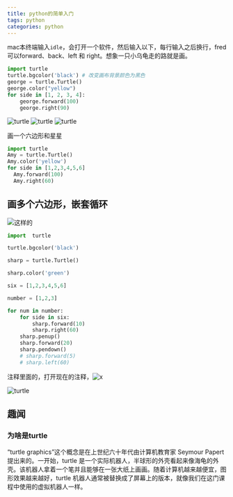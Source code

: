 ```yaml
---
title: python的简单入门
tags: python
categories: python
---
```


mac本终端输入`idle`，会打开一个软件，然后输入以下，每行输入之后换行，fred可以forward、back、left 和 right。想象一只小乌龟走的路就是画。

```python
import turtle
turtle.bgcolor('black') # 改变画布背景颜色为黑色
george = turtle.Turtle()
george.color("yellow")
for side in [1, 2, 3, 4]:
    george.forward(100)
    george.right(90)
```

![turtle](https://blog-huahua.oss-cn-beijing.aliyuncs.com/blog/code/python1.png)
![turtle](https://blog-huahua.oss-cn-beijing.aliyuncs.com/blog/code/python2.png)
![turtle](https://blog-huahua.oss-cn-beijing.aliyuncs.com/blog/code/python3.png)

画一个六边形和星星

```python
import turtle
Amy = turtle.Turtle()
Amy.color('yellow')
for side in [1,2,3,4,5,6]
  Amy.forward(100)
  Amy.right(60)
```

## 画多个六边形，嵌套循环

![这样的](https://blog-huahua.oss-cn-beijing.aliyuncs.com/blog/code/python8.png)

```python
import  turtle

turtle.bgcolor('black')

sharp = turtle.Turtle()

sharp.color('green')

six = [1,2,3,4,5,6]

number = [1,2,3]

for num in number:
    for side in six:
        sharp.forward(10)
        sharp.right(60)
    sharp.penup()
    sharp.forward(20)
    sharp.pendown()
    # sharp.forward(5)
    # sharp.left(60)

```

注释里面的，打开现在的注释，![x](https://blog-huahua.oss-cn-beijing.aliyuncs.com/blog/code/python9.png)

![turtle](https://blog-huahua.oss-cn-beijing.aliyuncs.com/blog/code/turtle.png)

## 趣闻

### 为啥是turtle

“turtle graphics”这个概念是在上世纪六十年代由计算机教育家 Seymour Papert 提出来的。一开始，turtle 是一个实际机器人，半球形的外壳看起来像海龟的外壳。该机器人拿着一个笔并且能够在一张大纸上画画。随着计算机越来越便宜，图形效果越来越好，turtle 机器人通常被替换成了屏幕上的版本，就像我们在这门课程中使用的虚拟机器人一样。
